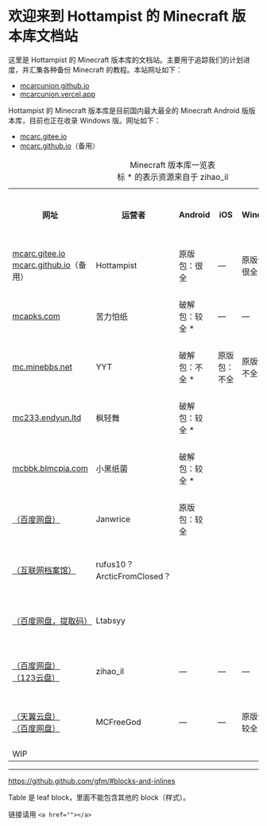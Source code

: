# 欢迎来到 Hottampist 的 Minecraft 版本库文档站
这里是 Hottampist 的 Minecraft 版本库的文档站。主要用于追踪我们的计划进度，并汇集各种备份 Minecraft 的教程。本站网址如下：
 - [mcarcunion.github.io](https://mcarcunion.github.io/)
 - [mcarcunion.vercel.app](https://mcarcunion.vercel.app/)

Hottampist 的 Minecraft 版本库是目前国内最大最全的 Minecraft Android 版版本库，目前也正在收录 Windows 版。网址如下：
 - [mcarc.gitee.io](https://mcarc.gitee.io/)
 - [mcarc.github.io](https://mcarc.github.io/)（备用）

<table>
  <caption>Minecraft 版本库一览表<br>标 * 的表示资源来自于 zihao_il</caption>
  <tr>
    <th>网址</th>
    <th>运营者</th>
    <th>Android</th>
    <th>iOS</th>
    <th>Windows</th>
    <th>教育版 Android</th>
    <th>维护状态</th>
  </tr>
  <tr>
    <td><a href="https://mcarc.gitee.io/">mcarc.gitee.io</a><br><a href="https://mcarc.github.io/">mcarc.github.io</a>（备用）</td>
    <td>Hottampist</td>
    <td>原版包：很全</td>
    <td>—</td>
    <td>原版包：很全</td>
    <td>—</td>
    <td>正在维护</td>
  </tr>
  <tr>
    <td><a href="https://mcapks.com/">mcapks.com</a></td>
    <td>苦力怕纸</td>
    <td>破解包：较全 *</td>
    <td>—</td>
    <td>—</td>
    <td>—</td>
    <td>正在维护</td>
  </tr>
  <tr>
    <td><a href="https://mc.minebbs.net/">mc.minebbs.net</a></td>
    <td>YYT</td>
    <td>破解包：不全 *</td>
    <td>原版包：不全</td>
    <td>原版包：不全</td>
    <td>—</td>
    <td>正在维护</td>
  </tr>
  <tr>
    <td><a href="https://mc233.endyun.ltd/">mc233.endyun.ltd</a></td>
    <td>枫轻舞</td>
    <td>破解包：较全 *</td>
    <td></td>
    <td></td>
    <td></td>
    <td>正在维护</td>
  </tr>
  <tr>
    <td><a href="https://mcbbk.blmcpia.com">mcbbk.blmcpia.com</a></td>
    <td>小黑纸菌</td>
    <td>破解包：较全 *</td>
    <td></td>
    <td></td>
    <td></td>
    <td>正在维护</td>
  </tr>
  <tr>
    <td><a href="https://pan.baidu.com/s/1NQPY3LK0tPMCNGW7xOLgkA?pwd=49r1">（百度网盘）</a></td>
    <td>Janwrice</td>
    <td>原版包：较全</td>
    <td></td>
    <td></td>
    <td>原版包：不全</td>
    <td>停止维护</td>
  </tr>
  <tr>
    <td><a href="https://archive.org/details/MCPEAlpha">（互联网档案馆）</a></td>
    <td>rufus10？ArcticFromClosed？</td>
    <td></td>
    <td></td>
    <td></td>
    <td></td>
    <td>停止维护</td>
  </tr>
  <tr>
    <td><a href="https://pan.baidu.com/s/1s1e_pRfRQ3d3ypsS1MkTPQ?pwd=o3g5">（百度网盘，提取码）</a></td>
    <td>Ltabsyy</td>
    <td></td>
    <td></td>
    <td></td>
    <td></td>
    <td>停止维护</td>
  </tr>
  <tr>
    <td><a href="https://pan.baidu.com/s/1mqGUtrtM76K7jKRsJYQEYw?pwd=2333">（百度网盘）</a><br><a href="https://www.123pan.com/s/dhm9-jJN0A">（123云盘）</a></td>
    <td>zihao_il</td>
    <td>—</td>
    <td>—</td>
    <td>—</td>
    <td>原版包：较全</td>
    <td>正在维护</td>
  </tr>
  <tr>
    <td><a href="https://cloud.189.cn/t/VZJjy2Y77NBb">（天翼云盘）</a><br><a href="https://pan.baidu.com/s/1W-ZtXEHXNRdOs7PD6JdRxQ">（百度网盘）</a></td>
    <td>MCFreeGod</td>
    <td>—</td>
    <td>—</td>
    <td>原版包：较全</td>
    <td>—</td>
    <td>停止维护</td>
  </tr>
  <!-- <tr>
    <td><a href=""></a></td>
    <td></td>
    <td></td>
    <td></td>
    <td></td>
    <td></td>
    <td>xx维护</td>
  </tr> -->
  <tr>
    <td colspan="7">WIP</td>
  </tr>
</table>

----

https://github.github.com/gfm/#blocks-and-inlines

Table 是 leaf block，里面不能包含其他的 block（样式）。

链接请用 <code>\<a href="">\</a></code>

<!-- ## Welcome to GitHub Pages

You can use the [editor on GitHub](https://github.com/MCArcUnion/MCArcUnion.github.io/edit/main/index.md) to maintain and preview the content for your website in Markdown files.

Whenever you commit to this repository, GitHub Pages will run [Jekyll](https://jekyllrb.com/) to rebuild the pages in your site, from the content in your Markdown files.

### Markdown

Markdown is a lightweight and easy-to-use syntax for styling your writing. It includes conventions for

```markdown
Syntax highlighted code block

# Header 1
## Header 2
### Header 3

- Bulleted
- List

1. Numbered
2. List

**Bold** and _Italic_ and `Code` text

[Link](url) and ![Image](src)
```

For more details see [Basic writing and formatting syntax](https://docs.github.com/en/github/writing-on-github/getting-started-with-writing-and-formatting-on-github/basic-writing-and-formatting-syntax).

### Jekyll Themes

Your Pages site will use the layout and styles from the Jekyll theme you have selected in your [repository settings](https://github.com/MCArcUnion/MCArcUnion.github.io/settings/pages). The name of this theme is saved in the Jekyll `_config.yml` configuration file.

### Support or Contact

Having trouble with Pages? Check out our [documentation](https://docs.github.com/categories/github-pages-basics/) or [contact support](https://support.github.com/contact) and we’ll help you sort it out. -->
